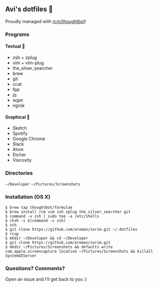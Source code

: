 ## Avi's dotfiles 🤖
Proudly managed with [rcm/thoughtbot](https://github.com/thoughtbot/rcm)!

### Programs

#### Textual 🙈
- zsh + zplug
- vim + vim-plug
- the_silver_searcher
- brew
- git
- ccat
- fpp
- jq
- wget
- ngrok

#### Graphical 👀
- Sketch
- Spotify
- Google Chrome
- Slack
- Atom
- Etcher
- Viscosity

### Directories
`~/Developer`
`~/Pictures/Screenshots`

### Installation (OS X)

```
$ brew tap thoughtbot/formulae
$ brew install rcm vim zsh zplug the_silver_searcher git
$ command -v zsh | sudo tee -a /etc/shells
$ chsh -s $(command -v zsh)
$ zsh
$ git clone https://github.com/aroman/zorim.git ~/.dotfiles
$ rcup
$ mkdir ~/Developer && cd ~/Developer
$ git clone https://github.com/aroman/zorim.git
$ mkdir ~/Pictures/Screenshots && defaults write com.apple.screencapture location ~/Pictures/Screenshots && killall SystemUIServer
```

### Questions? Comments?

Open an issue and I'll get back to you :)
